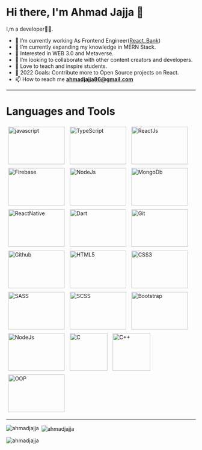  # Hi there, I'm Ahmad Jajja 👋



 I,m a developer🧑‍💻.

- 🔭 I’m currently working As Frontend Engineer([React_Bank](https://jajja-bank-app.web.app/))
- 🌱 I’m currently expanding my knowledge in MERN Stack.
- 🌱 Interested in WEB 3.0 and Metaverse.
- 👯 I’m looking to collaborate with other content creators and developers.
- 📢 Love to teach and inspire students.
- 🥅 2022 Goals: Contribute more to Open Source projects on React.
- 📫 How to reach me **ahmadjajja86@gmail.com**

<hr/>

# Languages and Tools

 <div style="display:flex;justify-content:center;">
   <div>
             <img src="http://alfa-cyber.com/wp-content/uploads/2021/06/What-is-JavaScript.jpg"
                alt="javascript" title="Javascript" style="display: inline-block; margin: 0 auto; width: 150px; height: 100px;padding:5px">
             <img src="https://cdn.thenewstack.io/media/2022/01/10b88c68-typescript-logo.png"
                alt="TypeScript" title="TypeScript" style="display: inline-block; margin: 0 auto; width: 150px; height: 100px;padding:5px">
             <img src="https://cdn.hashnode.com/res/hashnode/image/upload/v1622008722227/ResNcwZyph.png" alt="ReactJs"
                title="ReactJs" style="display: inline-block; margin: 0 auto; width: 150px; height: 100px;padding:5px">
            <img src="https://res.cloudinary.com/practicaldev/image/fetch/s--lujt_aSx--/c_imagga_scale,f_auto,fl_progressive,h_420,q_auto,w_1000/https://dev-to-uploads.s3.amazonaws.com/i/sd35dnqzrrjhhlz93zzf.png"
                alt="Firebase" title="Firebase"
                style="display: inline-block; margin: 0 auto; width: 150px; height: 100px;padding:5px">
            <img src="https://upload.wikimedia.org/wikipedia/commons/thumb/d/d9/Node.js_logo.svg/1200px-Node.js_logo.svg.png"
                alt="NodeJs" title="NodeJs"
                style="display: inline-block; margin: 0 auto; width: 150px; height: 100px;padding:5px">
            <img src="https://webimages.mongodb.com/_com_assets/cms/kuzt9r42or1fxvlq2-Meta_Generic.png" alt="MongoDb"
                title="MongoDb" style="display: inline-block; margin: 0 auto; width: 150px; height: 100px;padding:5px">
            <img src="https://www.articlestheme.com/wp-content/uploads/2021/12/react-native-1-1.png" alt="ReactNative"
                title="ReactNative"
                style="display: inline-block; margin: 0 auto; width: 150px; height: 100px;padding:5px">
            <img src="https://www.codesansar.com/storage/app/media/seo/dart.png" alt="Dart" title="Dart"
                style="display: inline-block; margin: 0 auto; width: 150px; height: 100px;padding:5px">
            <img src="https://i.ytimg.com/vi/yZISr7LtlKQ/maxresdefault.jpg" alt="Git" title="Git"
                style="display: inline-block; margin: 0 auto; width: 150px; height: 100px;padding:5px">
            <img src="https://www.tadviser.ru/images/d/d6/Thumbnail_1650288823.jpg" alt="Github" title="Github"
                style="display: inline-block; margin: 0 auto; width: 150px; height: 100px;padding:5px">
            <img src="https://www.optasy.com/static/html5-reasons-why-your-business-7eaf51b1efbac224a826255f61b1e827.png"
                alt="HTML5" title="HTML5"
                style="display: inline-block; margin: 0 auto; width: 150px; height: 100px;padding:5px">
            <img src="https://colorlib.com/cdn-cgi/image/width=1400,height=802,fit=crop,quality=80,format=auto,onerror=redirect,metadata=none/wp-content/uploads/sites/2/creative-css3-tutorials.jpg"
                alt="CSS3" title="CSS3"
                style="display: inline-block; margin: 0 auto; width: 150px; height: 100px;padding:5px">
            <img src="https://sass-lang.com/assets/img/logos/logo-b6e1ef6e.svg" alt="SASS" title="SASS"
                style="display: inline-block; margin: 0 auto; width: 150px; height: 100px;padding:5px">
            <img src="https://cdn.iconscout.com/icon/premium/png-256-thumb/scss-3-236294.png" alt="SCSS" title="SCSS"
                style="display: inline-block; margin: 0 auto; width: 150px; height: 100px;padding:5px">
            <img src="https://mdbcdn.b-cdn.net/wp-content/uploads/2020/06/bootstrap-5.webp" alt="Bootstrap"
                title="Bootstrap"
                style="display: inline-block; margin: 0 auto; width: 150px; height: 100px;padding:5px">
            <img src="https://upload.wikimedia.org/wikipedia/commons/thumb/9/9a/Visual_Studio_Code_1.35_icon.svg/1200px-Visual_Studio_Code_1.35_icon.svg.png"
                alt="NodeJs" title="NodeJs"
                style="display: inline-block; margin: 0 auto; width: 150px; height: 100px;padding:5px">
            <img src="https://upload.wikimedia.org/wikipedia/commons/thumb/1/18/C_Programming_Language.svg/640px-C_Programming_Language.svg.png"
                alt="C" title="C"
                style="display: inline-block; margin: 0 auto; width: 100px; height: 100px;padding:5px">
            <img src="https://upload.wikimedia.org/wikipedia/commons/thumb/1/18/ISO_C%2B%2B_Logo.svg/640px-ISO_C%2B%2B_Logo.svg.png"
                alt="C++" title="C++"
                style="display: inline-block; margin: 0 auto; width: 100px; height: 100px;padding:5px">
            <img src="https://miro.medium.com/max/600/0*7zMicw-FfThCbN35.png" alt="OOP" title="OOP"
                style="display: inline-block; margin: 0 auto; width: 150px; height: 100px;padding:5px">
        </div>
    </div>

  <hr/>
  <p><img align="left" src="https://github-readme-stats.vercel.app/api/top-langs?username=ahmadjajja&show_icons=true&locale=en&layout=compact" alt="ahmadjajja" /></p>

<p>&nbsp;<img align="center" src="https://github-readme-stats.vercel.app/api?username=ahmadjajja&show_icons=true&locale=en" alt="ahmadjajja" /></p>

<p><img align="center" src="https://github-readme-streak-stats.herokuapp.com/?user=ahmadjajja&" alt="ahmadjajja" /></p>

